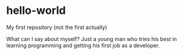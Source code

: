 # hello-world
My first repository (not the first actually)

What can I say about myself? Just a young man who tries his best in learning programming and getting his first job as a developer.
